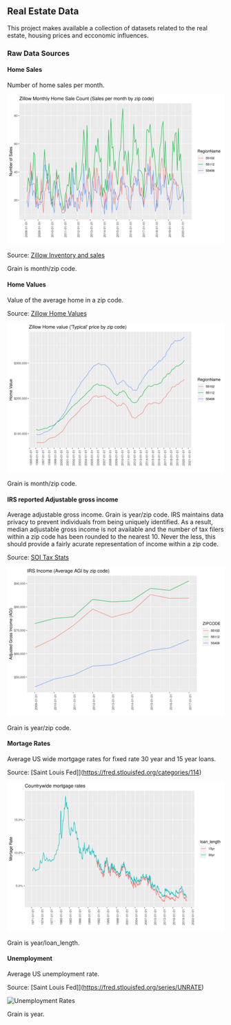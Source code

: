 ## Real Estate Data

This project makes available a collection of datasets related to the real
estate, housing prices and ecconomic influences.

### Raw Data Sources

#### Home Sales
Number of home sales per month.

![Home Sales](/data/plots/home_sales.png)

Source: [Zillow Inventory and sales](https://www.zillow.com/research/data/) 

Grain is month/zip code.

#### Home Values
Value of the average home in a zip code.

Source: [Zillow Home Values](https://www.zillow.com/research/data/) 

![Home Values](/data/plots/home_values.png)

Grain is month/zip code.

#### IRS reported Adjustable gross income
Average adjustable gross income.  Grain is year/zip code. IRS maintains data
privacy to prevent individuals from being uniquely identified.
As a result, median adjustable gross income is not available and the number of
tax filers within a zip code has been rounded to the nearest 10. Never the
less, this should provide a fairly acurate representation of income within a
zip code.

Source: [SOI Tax Stats](https://www.irs.gov/statistics/soi-tax-stats-individual-income-tax-statistics-2017-zip-code-data-soi) 

![IRS Adjusted Gross Income](/data/plots/income.png)

Grain is year/zip code.

#### Mortage Rates
Average US wide mortgage rates for fixed rate 30 year and 15 year loans.

Source: [Saint Louis Fed]](https://fred.stlouisfed.org/categories/114)

![Mortgage Rates](/data/plots/mortgage_rates.png)

Grain is year/loan_length.

#### Unemployment
Average US unemployment rate.

Source: [Saint Louis Fed]](https://fred.stlouisfed.org/series/UNRATE)

![Unemployment Rates](/data/plots/unemployment.png)

Grain is year.

